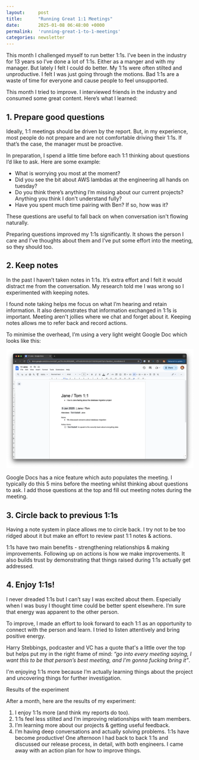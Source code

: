 ```yaml
---
layout:     post
title:      "Running Great 1:1 Meetings"
date:       2025-01-08 06:48:00 +0000
permalink:  'running-great-1-to-1-meetings'
categories: newsletter
---
```


This month I challenged myself to run better 1:1s. I’ve been in the industry for 13 years so I’ve done a lot of 1:1s. Either as a manger and with my manager. But lately I felt I could do better. My 1:1s were often stilted and unproductive. I felt I was just going through the motions. Bad 1:1s are a waste of time for everyone and cause people to feel unsupported.

This month I tried to improve. I interviewed friends in the industry and consumed some great content. Here’s what I learned:

## 1. Prepare good questions

Ideally, 1:1 meetings should be driven by the report. But, in my experience, most people do not prepare and are not comfortable driving their 1:1s. If that’s the case, the manager must be proactive.

In preparation, I spend a little time before each 1:1 thinking about questions I’d like to ask. Here are some example:

* What is worrying you most at the moment?
* Did you see the bit about AWS lambdas at the engineering all hands on tuesday?
* Do you think there’s anything I’m missing about our current projects? Anything you think I don't understand fully?
* Have you spent much time pairing with Ben? If so, how was it?

These questions are useful to fall back on when conversation isn't flowing naturally.

Preparing questions improved my 1:1s significantly. It shows the person I care and I’ve thoughts about them and I’ve put some effort into the meeting, so they should too.

## 2. Keep notes

In the past I haven’t taken notes in 1:1s. It’s extra effort and I felt it would distract me from the conversation. My research told me I was wrong so I experimented with keeping notes.

I found note taking helps me focus on what I’m hearing and retain information. It also demonstrates that information exchanged in 1:1s is important. Meeting aren't jollies where we chat and forget about it. Keeping notes allows me to refer back and record actions.

To minimise the overhead, I’m using a very light weight Google Doc which looks like this:

![1:1 Google Doc](/assets/running-great-1-to-1-meetings/1-1-google-doc.png)

Google Docs has a nice feature which auto populates the meeting. I typically do this 5 mins before the meeting whilst thinking about questions to ask. I add those questions at the top and fill out meeting notes during the meeting.

## 3. Circle back to previous 1:1s

Having a note system in place allows me to circle back. I try not to be too ridged about it but make an effort to review past 1:1 notes & actions.

1:1s have two main benefits - strengthening relationships & making improvements. Following up on actions is how we make improvements. It also builds trust by demonstrating that things raised during 1:1s actually get addressed.

## 4. Enjoy 1:1s!

I never dreaded 1:1s but I can’t say I was excited about them. Especially when I was busy I thought time could be better spent elsewhere. I’m sure that energy was apparent to the other person.

To improve, I made an effort to look forward to each 1:1 as an opportunity to connect with the person and learn. I tried to listen attentively and bring positive energy.

Harry Stebbings, podcaster and VC has a quote that's a little over the top but helps put my in the right frame of mind: _“go into every meeting saying, I want this to be that person’s best meeting, and I’m gonna fucking bring it”_.

I'm enjoying 1:1s more because I’m actually learning things about the project and uncovering things for further investigation.

Results of the experiment

After a month, here are the results of my experiment:

1. I enjoy 1:1s more (and think my reports do too).
2. 1:1s feel less stilted and I’m improving relationships with team members.
3. I’m learning more about our projects & getting useful feedback.
4. I’m having deep conversations and actually solving problems. 1:1s have become productive! One afternoon I had back to back 1:1s and discussed our release process, in detail, with both engineers. I came away with an action plan for how to improve things.


